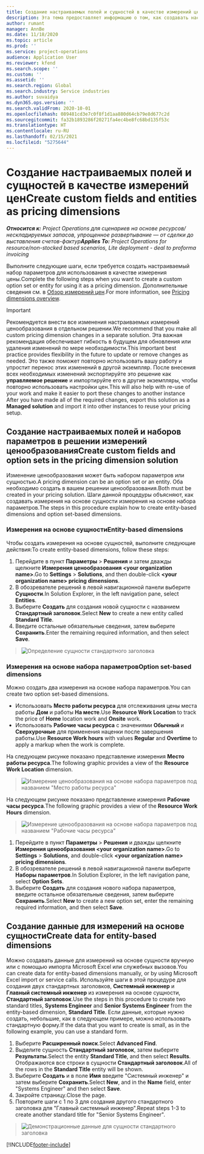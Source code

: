 ```yaml
---
title: Создание настраиваемых полей и сущностей в качестве измерений цен
description: Эта тема предоставляет информацию о том, как создавать настраиваемые наборы параметров или сущности.
author: rumant
manager: AnnBe
ms.date: 11/18/2020
ms.topic: article
ms.prod: ''
ms.service: project-operations
audience: Application User
ms.reviewer: kfend
ms.search.scope: ''
ms.custom: ''
ms.assetid: ''
ms.search.region: Global
ms.search.industry: Service industries
ms.author: suvaidya
ms.dyn365.ops.version: ''
ms.search.validFrom: 2020-10-01
ms.openlocfilehash: 089481cd3e7c0f8f1d1aa880d64cb79e8d677c2d
ms.sourcegitcommit: fa32b1893286f20271fa4ec4be8fc68bd135f53c
ms.translationtype: HT
ms.contentlocale: ru-RU
ms.lasthandoff: 02/15/2021
ms.locfileid: "5275644"
---
```

# <a name="create-custom-fields-and-entities-as-pricing-dimensions"></a><span data-ttu-id="620a7-103">Создание настраиваемых полей и сущностей в качестве измерений цен</span><span class="sxs-lookup"><span data-stu-id="620a7-103">Create custom fields and entities as pricing dimensions</span></span>

<span data-ttu-id="620a7-104">_**Относится к:** Project Operations для сценариев на основе ресурсов/нескладируемых запасов, упрощенное развертывание — от сделки до выставления счетов-фактур_</span><span class="sxs-lookup"><span data-stu-id="620a7-104">_**Applies To:** Project Operations for resource/non-stocked based scenarios, Lite deployment - deal to proforma invoicing_</span></span>

<span data-ttu-id="620a7-105">Выполните следующие шаги, если требуется создать настраиваемый набор параметров для использования в качестве измерения цены.</span><span class="sxs-lookup"><span data-stu-id="620a7-105">Complete the following steps when you want to create a custom option set or entity for using it as a pricing dimension.</span></span> <span data-ttu-id="620a7-106">Дополнительные сведения см. в [Обзор измерений цен](pricing-dimensions-overview.md).</span><span class="sxs-lookup"><span data-stu-id="620a7-106">For more information, see [Pricing dimensions overview](pricing-dimensions-overview.md).</span></span>  

> [!IMPORTANT]
> <span data-ttu-id="620a7-107">Рекомендуется внести все изменения настраиваемых измерений ценообразования в отдельном решении.</span><span class="sxs-lookup"><span data-stu-id="620a7-107">We recommend that you make all custom pricing dimension changes in a separate solution.</span></span> <span data-ttu-id="620a7-108">Эта важная рекомендация обеспечивает гибкость в будущем для обновления или удаления изменений по мере необходимости.</span><span class="sxs-lookup"><span data-stu-id="620a7-108">This important best practice provides flexibility in the future to update or remove changes as needed.</span></span> <span data-ttu-id="620a7-109">Это также поможет повторно использовать вашу работу и упростит перенос этих изменений в другой экземпляр. После внесения всех необходимых изменений экспортируйте это решение как **управляемое решение** и импортируйте его в другие экземпляры, чтобы повторно использовать настройки цен.</span><span class="sxs-lookup"><span data-stu-id="620a7-109">This will also help with re-use of your work and make it easier to port these changes to another instance After you have made all of the required changes, export this solution as a **Managed solution** and import it into other instances to reuse your pricing setup.</span></span>

  
## <a name="create-custom-fields-and-option-sets-in-the-pricing-dimension-solution"></a><span data-ttu-id="620a7-110">Создание настраиваемых полей и наборов параметров в решении измерений ценообразования</span><span class="sxs-lookup"><span data-stu-id="620a7-110">Create custom fields and option sets in the pricing dimension solution</span></span>

<span data-ttu-id="620a7-111">Изменение ценообразования может быть набором параметров или сущностью.</span><span class="sxs-lookup"><span data-stu-id="620a7-111">A pricing dimension can be an option set or an entity.</span></span> <span data-ttu-id="620a7-112">Оба необходимо создать в вашем решении ценообразования.</span><span class="sxs-lookup"><span data-stu-id="620a7-112">Both must be created in your pricing solution.</span></span> <span data-ttu-id="620a7-113">Шаги данной процедуры объясняют, как создавать измерения на основе сущности измерения на основе набора параметров.</span><span class="sxs-lookup"><span data-stu-id="620a7-113">The steps in this procedure explain how to create entity-based dimensions and option set-based dimensions.</span></span>

### <a name="entity-based-dimensions"></a><span data-ttu-id="620a7-114">Измерения на основе сущности</span><span class="sxs-lookup"><span data-stu-id="620a7-114">Entity-based dimensions</span></span>
<span data-ttu-id="620a7-115">Чтобы создать измерения на основе сущностей, выполните следующие действия:</span><span class="sxs-lookup"><span data-stu-id="620a7-115">To create entity-based dimensions, follow these steps:</span></span>

1. <span data-ttu-id="620a7-116">Перейдите в пункт **Параметры** > **Решения** и затем дважды щелкните **Измерения ценообразования \<your organization name>**.</span><span class="sxs-lookup"><span data-stu-id="620a7-116">Go to **Settings** > **Solutions**, and then double-click **\<your organization name> pricing dimensions**.</span></span>
2. <span data-ttu-id="620a7-117">В обозревателе решений в левой навигационной панели выберите **Сущности**.</span><span class="sxs-lookup"><span data-stu-id="620a7-117">In Solution Explorer, in the left navigation pane, select **Entities**.</span></span>
3. <span data-ttu-id="620a7-118">Выберите **Создать** для создания новой сущности с названием **Стандартный заголовок**.</span><span class="sxs-lookup"><span data-stu-id="620a7-118">Select **New** to create a new entity called **Standard Title**.</span></span> 
4. <span data-ttu-id="620a7-119">Введите остальные обязательные сведения, затем выберите **Сохранить**.</span><span class="sxs-lookup"><span data-stu-id="620a7-119">Enter the remaining required information, and then select **Save**.</span></span>

> ![Определение сущности стандартного заголовка](media/Standard-Title-entity-definition.png)

### <a name="option-set-based-dimensions"></a><span data-ttu-id="620a7-121">Измерения на основе набора параметров</span><span class="sxs-lookup"><span data-stu-id="620a7-121">Option set-based dimensions</span></span> 
<span data-ttu-id="620a7-122">Можно создать два измерения на основе набора параметров.</span><span class="sxs-lookup"><span data-stu-id="620a7-122">You can create two option set-based dimensions.</span></span> 

- <span data-ttu-id="620a7-123">Использовать **Место работы ресурса** для отслеживания цены места работы **Дом** и работы **На месте**.</span><span class="sxs-lookup"><span data-stu-id="620a7-123">Use **Resource Work Location** to track the price of **Home** location work and **Onsite** work.</span></span> 
- <span data-ttu-id="620a7-124">Использовать **Рабочие часы ресурса** с значениями **Обычный** и **Сверхурочные** для применения наценки после завершения работы.</span><span class="sxs-lookup"><span data-stu-id="620a7-124">Use **Resource Work hours** with values **Regular** and **Overtime** to apply a markup when the work is complete.</span></span>

<span data-ttu-id="620a7-125">На следующем рисунке показано представление измерения **Место работы ресурса**.</span><span class="sxs-lookup"><span data-stu-id="620a7-125">The following graphic provides a view of the **Resource Work Location** dimension.</span></span> 

> ![Измерение ценообразования на основе набора параметров под названием "Место работы ресурса"](media/Option-set-PD-called-Resource-Work-Location.png)

<span data-ttu-id="620a7-127">На следующем рисунке показано представление измерения **Рабочие часы ресурса**.</span><span class="sxs-lookup"><span data-stu-id="620a7-127">The following graphic provides a view of the **Resource Work Hours** dimension.</span></span> 

> ![Измерение ценообразования на основе набора параметров под названием "Рабочие часы ресурса"](media/Option-set-PD-called-Resource-Work-Hours.png)

1. <span data-ttu-id="620a7-129">Перейдите в пункт **Параметры** > **Решения** и дважды щелкните **Измерения ценообразования \<your organization name>**.</span><span class="sxs-lookup"><span data-stu-id="620a7-129">Go to **Settings** > **Solutions**, and double-click  **\<your organization name> pricing dimensions**.</span></span> 
2. <span data-ttu-id="620a7-130">В обозревателе решений в левой навигационной панели выберите **Наборы параметров**.</span><span class="sxs-lookup"><span data-stu-id="620a7-130">In Solution Explorer, in the left navigation pane, select  **Option Sets**.</span></span> 
3. <span data-ttu-id="620a7-131">Выберите **Создать** для создания нового набора параметров, введите остальное обязательные сведения, затем выберите **Сохранить**.</span><span class="sxs-lookup"><span data-stu-id="620a7-131">Select **New** to create a new option set, enter the remaining required information, and then select **Save**.</span></span>

## <a name="create-data-for-entity-based-dimensions"></a><span data-ttu-id="620a7-132">Создание данные для измерений на основе сущности</span><span class="sxs-lookup"><span data-stu-id="620a7-132">Create data for entity-based dimensions</span></span>

<span data-ttu-id="620a7-133">Можно создавать данные для измерений на основе сущности вручную или с помощью импорта Microsoft Excel или служебных вызовов.</span><span class="sxs-lookup"><span data-stu-id="620a7-133">You can create data for entity-based dimensions manually, or by using Microsoft Excel import or service calls.</span></span> <span data-ttu-id="620a7-134">Используйте шаги в этой процедуре для создания двух стандартных заголовков, **Системный инженер** и **Главный системный инженер** из измерения на основе сущности, **Стандартный заголовок**.</span><span class="sxs-lookup"><span data-stu-id="620a7-134">Use the steps in this procedure to create two standard titles, **Systems Engineer** and **Senior Systems Engineer** from the entity-based dimension, **Standard Title**.</span></span> <span data-ttu-id="620a7-135">Если данные, которые нужно создать, небольшие, как в следующем примере, можно использовать стандартную форму.</span><span class="sxs-lookup"><span data-stu-id="620a7-135">If the data that you want to create is small, as in the following example, you can use a standard form.</span></span>

1. <span data-ttu-id="620a7-136">Выберите **Расширенный поиск**.</span><span class="sxs-lookup"><span data-stu-id="620a7-136">Select **Advanced Find**.</span></span>
2. <span data-ttu-id="620a7-137">Выделите сущность **Стандартный заголовок**, затем выберите **Результаты**.</span><span class="sxs-lookup"><span data-stu-id="620a7-137">Select the entity **Standard Title**, and then select **Results**.</span></span> <span data-ttu-id="620a7-138">Отображаются все строки в сущности **Стандартный заголовок**.</span><span class="sxs-lookup"><span data-stu-id="620a7-138">All of the rows in the **Standard Title** entity will be shown.</span></span>
3. <span data-ttu-id="620a7-139">Выберите **Создать** и в поле **Имя** введите "Системный инженер" и затем выберите **Сохранить**.</span><span class="sxs-lookup"><span data-stu-id="620a7-139">Select **New**, and in the **Name** field, enter "Systems Engineer" and then select **Save**.</span></span>
4. <span data-ttu-id="620a7-140">Закройте страницу.</span><span class="sxs-lookup"><span data-stu-id="620a7-140">Close the page.</span></span> 
5. <span data-ttu-id="620a7-141">Повторите шаги с 1 по 3 для создания другого стандартного заголовка для "Главный системный инженер".</span><span class="sxs-lookup"><span data-stu-id="620a7-141">Repeat steps 1-3 to create another standard title for "Senior Systems Engineer".</span></span>

> ![Демонстрационные данные для сущности стандартного заголовка](media/ST-data.png)


[!INCLUDE[footer-include](../includes/footer-banner.md)]